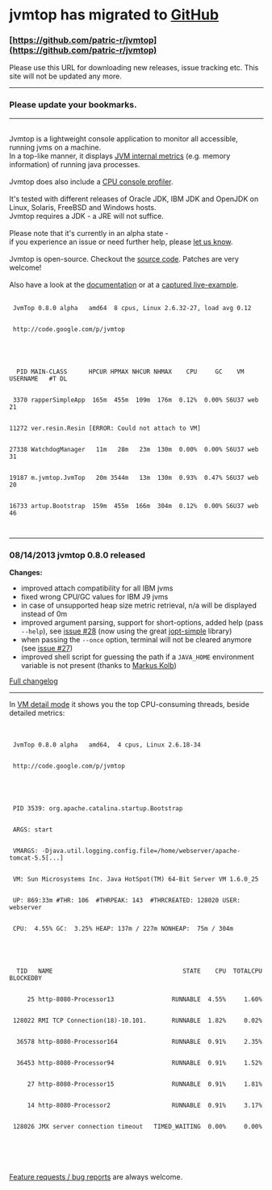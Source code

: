# jvmtop has migrated to [GitHub](https://github.com/patric-r/jvmtop) #

### [https://github.com/patric-r/jvmtop](https://github.com/patric-r/jvmtop) ###
Please use this URL for downloading new releases, issue tracking etc.
This site will not be updated any more.


---


### Please update your bookmarks. ###


---

<br>
Jvmtop is a lightweight console application to monitor all accessible, running jvms on a machine.<br>
In a top-like manner, it displays <a href='http://code.google.com/p/jvmtop/wiki/ExampleOutput'>JVM internal metrics</a> (e.g. memory information) of running java processes.<br>
<br>
Jvmtop does also include a <a href='http://code.google.com/p/jvmtop/wiki/ConsoleProfiler'>CPU console profiler</a>.<br>
<br>
It's tested with different releases of Oracle JDK, IBM JDK and OpenJDK on Linux, Solaris, FreeBSD and Windows hosts.<br>
Jvmtop requires a JDK - a JRE will not suffice.<br>
<br>
Please note that it's currently in an alpha state -<br>
if you experience an issue or need further help, please <a href='http://code.google.com/p/jvmtop/issues/list'>let us know</a>.<br>
<br>
Jvmtop is open-source. Checkout the <a href='http://code.google.com/p/jvmtop/source/checkout'>source code</a>. Patches are very welcome!<br>
<br>
Also have a look at the <a href='http://code.google.com/p/jvmtop/wiki/Documentation'>documentation</a> or at a <a href='http://code.google.com/p/jvmtop/wiki/ExampleOutput'>captured live-example</a>.<br>
<br>
<pre><code> JvmTop 0.8.0 alpha   amd64  8 cpus, Linux 2.6.32-27, load avg 0.12<br>
 http://code.google.com/p/jvmtop<br>
<br>
  PID MAIN-CLASS      HPCUR HPMAX NHCUR NHMAX    CPU     GC    VM USERNAME   #T DL<br>
 3370 rapperSimpleApp  165m  455m  109m  176m  0.12%  0.00% S6U37 web        21<br>
11272 ver.resin.Resin [ERROR: Could not attach to VM]<br>
27338 WatchdogManager   11m   28m   23m  130m  0.00%  0.00% S6U37 web        31<br>
19187 m.jvmtop.JvmTop   20m 3544m   13m  130m  0.93%  0.47% S6U37 web        20<br>
16733 artup.Bootstrap  159m  455m  166m  304m  0.12%  0.00% S6U37 web        46<br>
</code></pre>

<hr />

<h3>08/14/2013 jvmtop 0.8.0 released</h3>
<b>Changes:</b>
<ul><li>improved attach compatibility for all IBM jvms<br>
</li><li>fixed wrong CPU/GC values for IBM J9 jvms<br>
</li><li>in case of unsupported heap size metric retrieval, n/a will be displayed instead of 0m<br>
</li><li>improved argument parsing, support for short-options, added help (pass <code>--help</code>), see <a href='https://code.google.com/p/jvmtop/issues/detail?id=#28'>issue #28</a> (now using the great <a href='http://pholser.github.io/jopt-simple'>jopt-simple</a> library)<br>
</li><li>when passing the <code>--once</code> option, terminal will not be cleared anymore (see <a href='https://code.google.com/p/jvmtop/issues/detail?id=#27'>issue #27</a>)<br>
</li><li>improved shell script for guessing the path if a <code>JAVA_HOME</code> environment variable is not present (thanks to <a href='https://groups.google.com/forum/#!topic/jvmtop-discuss/KGg_WpL_yAU'>Markus Kolb</a>)</li></ul>

<a href='http://code.google.com/p/jvmtop/wiki/Changelog'>Full changelog</a>

<hr />

In <a href='http://code.google.com/p/jvmtop/wiki/ExampleOutput'>VM detail mode</a> it shows you the top CPU-consuming threads, beside detailed metrics:<br>
<br>
<br>
<pre><code> JvmTop 0.8.0 alpha   amd64,  4 cpus, Linux 2.6.18-34<br>
 http://code.google.com/p/jvmtop<br>
<br>
 PID 3539: org.apache.catalina.startup.Bootstrap<br>
 ARGS: start<br>
 VMARGS: -Djava.util.logging.config.file=/home/webserver/apache-tomcat-5.5[...]<br>
 VM: Sun Microsystems Inc. Java HotSpot(TM) 64-Bit Server VM 1.6.0_25<br>
 UP: 869:33m #THR: 106  #THRPEAK: 143  #THRCREATED: 128020 USER: webserver<br>
 CPU:  4.55% GC:  3.25% HEAP: 137m / 227m NONHEAP:  75m / 304m<br>
<br>
  TID   NAME                                    STATE    CPU  TOTALCPU BLOCKEDBY<br>
     25 http-8080-Processor13                RUNNABLE  4.55%     1.60%<br>
 128022 RMI TCP Connection(18)-10.101.       RUNNABLE  1.82%     0.02%<br>
  36578 http-8080-Processor164               RUNNABLE  0.91%     2.35%<br>
  36453 http-8080-Processor94                RUNNABLE  0.91%     1.52%<br>
     27 http-8080-Processor15                RUNNABLE  0.91%     1.81%<br>
     14 http-8080-Processor2                 RUNNABLE  0.91%     3.17%<br>
 128026 JMX server connection timeout   TIMED_WAITING  0.00%     0.00%<br>
<br>
</code></pre>

<a href='http://code.google.com/p/jvmtop/issues/list'>Feature requests / bug reports</a> are always welcome.<br>
<br>
